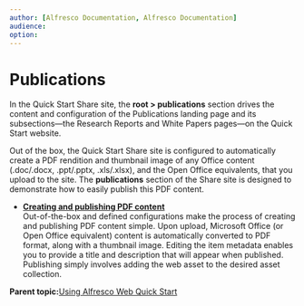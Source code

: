 ```yaml
---
author: [Alfresco Documentation, Alfresco Documentation]
audience: 
option: 
---
```


# Publications

In the Quick Start Share site, the **root \> publications** section drives the content and configuration of the Publications landing page and its subsections—the Research Reports and White Papers pages—on the Quick Start website.

Out of the box, the Quick Start Share site is configured to automatically create a PDF rendition and thumbnail image of any Office content \(.doc/.docx, .ppt/.pptx, .xls/.xlsx\), and the Open Office equivalents, that you upload to the site. The **publications** section of the Share site is designed to demonstrate how to easily publish this PDF content.

-   **[Creating and publishing PDF content](../tasks/qs-content-publish.md)**  
Out-of-the-box and defined configurations make the process of creating and publishing PDF content simple. Upon upload, Microsoft Office \(or Open Office equivalent\) content is automatically converted to PDF format, along with a thumbnail image. Editing the item metadata enables you to provide a title and description that will appear when published. Publishing simply involves adding the web asset to the desired asset collection.

**Parent topic:**[Using Alfresco Web Quick Start](../concepts/qs-intro.md)

